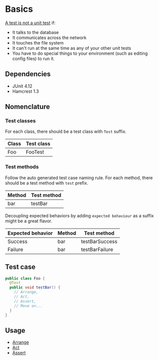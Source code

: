 # Basics #

[A test is not a unit test](http://www.artima.com/weblogs/viewpost.jsp?thread=126923) if:

* It talks to the database
* It communicates across the network
* It touches the file system
* It can't run at the same time as any of your other unit tests
* You have to do special things to your environment (such as editing config files) to run it.


## Dependencies ##

* JUnit 4.12
* Hamcrest 1.3


## Nomenclature ##

### Test classes ###

For each class, there should be a test class with `Test` suffix.

Class | Test class
------|-----------
Foo   | FooTest


### Test methods ###

Follow the auto generated test case naming rule. For each method, there should be a test method with `test` prefix.

Method | Test method
-------|------------
bar    | testBar

Decoupling expected behaviors by adding `expected behaviour` as a suffix might be a great flavor.

Expected behavior | Method | Test method
------------------|--------|---------------
Success           | bar    | testBarSuccess
Failure           | bar    | testBarFailure


## Test case ##

```java
public class Foo {
  @Test
  public void testBar() {
    // Arrange,
    // Act,
    // Assert,
    // Move on...
  }
}
```

## Usage ##

* [Arrange](./arrange.junit)
* [Act](./act.junit)
* [Assert](./assert.junit)
